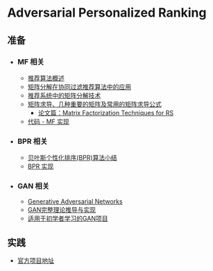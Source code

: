 # Adversarial Personalized Ranking

## 准备

* ### MF 相关
	- [推荐算法概述](http://www.cnblogs.com/pinard/p/6349233.html)
	- [矩阵分解在协同过滤推荐算法中的应用](https://www.cnblogs.com/pinard/p/6351319.html)
	- [推荐系统中的矩阵分解技术](https://zhuanlan.zhihu.com/p/34497989)
	- [矩阵求导、几种重要的矩阵及常用的矩阵求导公式](https://blog.csdn.net/daaikuaichuan/article/details/80620518)
        - [论文篇：Matrix Factorization Techniques for RS](https://zhuanlan.zhihu.com/p/28577447?group_id=881547532893851649)
	- [代码 - MF 实现](https://nbviewer.jupyter.org/github/DL-Metaphysics/APR/blob/master/MF/MF.ipynb)
	
* ### BPR 相关
	- [贝叶斯个性化排序(BPR)算法小结](https://www.cnblogs.com/pinard/p/9128682.html)
	- [BPR 实现](https://github.com/laugh12321/BPR)

* ### GAN 相关
	- [Generative Adversarial Networks](https://arxiv.org/abs/1406.2661)
	- [GAN完整理论推导与实现](https://www.jiqizhixin.com/articles/2017-10-1-1)
	- [适用于初学者学习的GAN项目](https://www.oreilly.com/learning/generative-adversarial-networks-for-beginners)

## 实践

- [官方项目地址](https://github.com/hexiangnan/adversarial_personalized_ranking)
